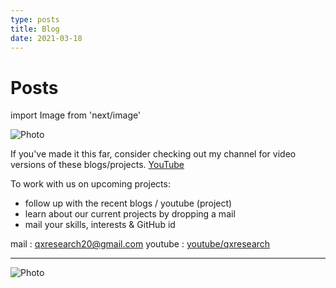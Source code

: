 ```yaml
---
type: posts 
title: Blog
date: 2021-03-18
---
```


# Posts

import Image from 'next/image'

<Image
  src="/images/mmk.png"
  alt="Photo"
  width={4592}
  height={1568}
  priority
  className="next-image"
/>

If you've made it this far, consider checking out my channel for video versions of these blogs/projects. [YouTube](https://www.youtube.com/c/qxresearch)

To work with us on upcoming projects:
- follow up with the recent blogs / youtube (project)
- learn about our current projects by dropping a mail
- mail your skills, interests & GitHub id

mail : qxresearch20@gmail.com
youtube : [youtube/qxresearch](https://www.youtube.com/c/qxresearch)

---

<Image
  src="/images/qxr.png"
  width={200}
  height={60}
  alt="Photo"
  priority
  className="next-image"
/>
